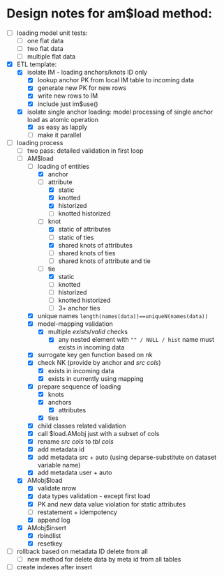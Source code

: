 # Design notes for am$load method:

- [ ] loading model unit tests:
  - [ ] one flat data
  - [ ] two flat data
  - [ ] multiple flat data
- [x] ETL template:
  - [x] isolate IM - loading anchors/knots ID only
    - [x] lookup anchor PK from local IM table to incoming data
    - [x] generate new PK for new rows
    - [x] write new rows to IM
    - [x] include just im$use()
  - [x] isolate single anchor loading: model processing of single anchor load as atomic operation
    - [x] as easy as lapply
    - [ ] make it parallel
- [ ] loading process
  - [ ] two pass: detailed validation in first loop
  - [ ] AM$load
    - [ ] loading of entities
      - [x] anchor
      - [ ] attribute
        - [x] static
        - [x] knotted
        - [x] historized
        - [ ] knotted historized
      - [ ] knot
        - [x] static of attributes
        - [ ] static of ties
        - [x] shared knots of attributes
        - [ ] shared knots of ties
        - [ ] shared knots of attribute and tie
      - [ ] tie
        - [x] static
        - [ ] knotted
        - [ ] historized
        - [ ] knotted historized
        - [ ] 3+ anchor ties
    - [x] unique names `length(names(data))==uniqueN(names(data))`
    - [x] model-mapping validation
      - [x] multiple *exists*/*valid* checks
        - [x] any nested element with `"" / NULL / hist` name must exists in incoming data
    - [x] surrogate key gen function based on nk
    - [x] check NK (provide by anchor and *src cols*)
      - [x] exists in incoming data
      - [x] exists in currently using mapping
    - [x] prepare sequence of loading
      - [x] knots
      - [x] anchors
        - [x] attributes
      - [x] ties
    - [x] child classes related validation
    - [x] call $load.AMobj just with a subset of cols
    - [x] rename *src cols* to *tbl cols*
    - [x] add metadata id
    - [x] add metadata src + auto (using deparse-substitute on dataset variable name)
    - [x] add metadata user + auto
  - [x] AMobj$load
    - [x] validate nrow
    - [x] data types validation - except first load
    - [x] PK and new data value violation for static attributes
    - [ ] restatement + idempotency
    - [x] append log
  - [x] AMobj$insert
    - [x] rbindlist
    - [x] resetkey
- [ ] rollback based on metadata ID delete from all
  - [ ] new method for delete data by meta id from all tables
- [ ] create indexes after insert
